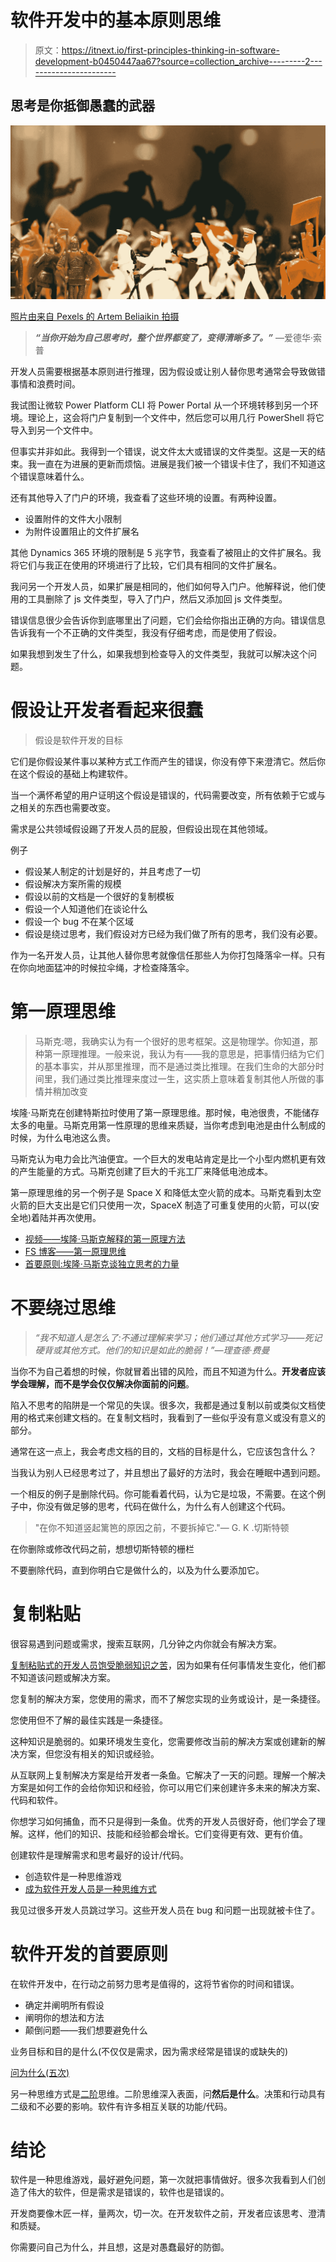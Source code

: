 # 软件开发中的基本原则思维

> 原文：<https://itnext.io/first-principles-thinking-in-software-development-b0450447aa67?source=collection_archive---------2----------------------->

## 思考是你抵御愚蠢的武器

![](img/5dd4230d5236d85b9921013b26257b11.png)

[照片由来自 Pexels 的 Artem Beliaikin 拍摄](https://www.pexels.com/photo/miniature-toy-soldiers-2691480/)

> ***“当你开始为自己思考时，整个世界都变了，变得清晰多了。”*** —爱德华·索普

开发人员需要根据基本原则进行推理，因为假设或让别人替你思考通常会导致做错事情和浪费时间。

我试图让微软 Power Platform CLI 将 Power Portal 从一个环境转移到另一个环境。理论上，这会将门户复制到一个文件中，然后您可以用几行 PowerShell 将它导入到另一个文件中。

但事实并非如此。我得到一个错误，说文件太大或错误的文件类型。这是一天的结束。我一直在为进展的更新而烦恼。进展是我们被一个错误卡住了，我们不知道这个错误意味着什么。

还有其他导入了门户的环境，我查看了这些环境的设置。有两种设置。

*   设置附件的文件大小限制
*   为附件设置阻止的文件扩展名

其他 Dynamics 365 环境的限制是 5 兆字节，我查看了被阻止的文件扩展名。我将它们与我正在使用的环境进行了比较，它们具有相同的文件扩展名。

我问另一个开发人员，如果扩展是相同的，他们如何导入门户。他解释说，他们使用的工具删除了 js 文件类型，导入了门户，然后又添加回 js 文件类型。

错误信息很少会告诉你到底哪里出了问题，它们会给你指出正确的方向。错误信息告诉我有一个不正确的文件类型，我没有仔细考虑，而是使用了假设。

如果我想到发生了什么，如果我想到检查导入的文件类型，我就可以解决这个问题。

# **假设让开发者看起来很蠢**

> 假设是软件开发的目标

它们是你假设某件事以某种方式工作而产生的错误，你没有停下来澄清它。然后你在这个假设的基础上构建软件。

当一个满怀希望的用户证明这个假设是错误的，代码需要改变，所有依赖于它或与之相关的东西也需要改变。

需求是公共领域假设踢了开发人员的屁股，但假设出现在其他领域。

例子

*   假设某人制定的计划是好的，并且考虑了一切
*   假设解决方案所需的规模
*   假设以前的文档是一个很好的复制模板
*   假设一个人知道他们在谈论什么
*   假设一个 bug 不在某个区域
*   假设是绕过思考，我们假设对方已经为我们做了所有的思考，我们没有必要。

作为一名开发人员，让其他人替你思考就像信任那些人为你打包降落伞一样。只有在你向地面猛冲的时候拉伞绳，才检查降落伞。

# **第一原理思维**

> 马斯克:嗯，我确实认为有一个很好的思考框架。这是物理学。你知道，那种第一原理推理。一般来说，我认为有——我的意思是，把事情归结为它们的基本事实，并从那里推理，而不是通过类比推理。在我们生命的大部分时间里，我们通过类比推理来度过一生，这实质上意味着复制其他人所做的事情并稍加改变

埃隆·马斯克在创建特斯拉时使用了第一原理思维。那时候，电池很贵，不能储存太多的电量。马斯克用第一性原理的思维来质疑，当你考虑到电池是由什么制成的时候，为什么电池这么贵。

马斯克认为电力会比汽油便宜。一个巨大的发电站肯定是比一个小型内燃机更有效的产生能量的方式。马斯克创建了巨大的千兆工厂来降低电池成本。

第一原理思维的另一个例子是 Space X 和降低太空火箭的成本。马斯克看到太空火箭的巨大支出是它们只使用一次，SpaceX 制造了可重复使用的火箭，可以(安全地)着陆并再次使用。

*   [视频——埃隆·马斯克解释的第一原理方法](https://www.youtube.com/watch?v=NV3sBlRgzTI)
*   [FS 博客——第一原理思维](https://fs.blog/first-principles/)
*   [首要原则:埃隆·马斯克谈独立思考的力量](https://jamesclear.com/first-principles)

# **不要绕过思维**

> *“我不知道人是怎么了:不通过理解来学习；他们通过其他方式学习——死记硬背或其他方式。他们的知识是如此的脆弱！”—理查德·费曼*

当你不为自己着想的时候，你就冒着出错的风险，而且不知道为什么。**开发者应该学会理解，而不是学会仅仅解决你面前的问题**。

陷入不思考的陷阱是一个常见的失误。很多次，我都是通过复制以前或类似文档使用的格式来创建文档的。在复制文档时，我看到了一些似乎没有意义或没有意义的部分。

通常在这一点上，我会考虑文档的目的，文档的目标是什么，它应该包含什么？

当我认为别人已经思考过了，并且想出了最好的方法时，我会在睡眠中遇到问题。

一个相反的例子是删除代码。你可能看着代码，认为它是垃圾，不需要。在这个例子中，你没有做足够的思考，代码在做什么，为什么有人创建这个代码。

> "在你不知道竖起篱笆的原因之前，不要拆掉它."― G. K .切斯特顿

在你删除或修改代码之前，想想切斯特顿的栅栏

不要删除代码，直到你明白它是做什么的，以及为什么要添加它。

# **复制粘贴**

很容易遇到问题或需求，搜索互联网，几分钟之内你就会有解决方案。

[复制粘贴式的开发人员饱受脆弱知识之苦](https://javascript.plainenglish.io/copy-and-paste-developers-suffer-from-fragile-knowledge-cff222203548)，因为如果有任何事情发生变化，他们都不知道该问题或解决方案。

您复制的解决方案，您使用的需求，而不了解您实现的业务或设计，是一条捷径。

您使用但不了解的最佳实践是一条捷径。

这种知识是脆弱的。如果环境发生变化，您需要修改当前的解决方案或创建新的解决方案，但您没有相关的知识或经验。

从互联网上复制解决方案是给开发者一条鱼。它解决了一天的问题。理解一个解决方案是如何工作的会给你知识和经验，你可以用它们来创建许多未来的解决方案、代码和软件。

你想学习如何捕鱼，而不只是得到一条鱼。优秀的开发人员很好奇，他们学会了理解。这样，他们的知识、技能和经验都会增长。它们变得更有效、更有价值。

创建软件是理解需求和思考最好的设计/代码。

*   创造软件是一种思维游戏
*   [成为软件开发人员是一种思维方式](https://blog.devgenius.io/being-a-software-developer-is-way-of-thinking-55c8e2e9e39a)

我见过很多开发人员跳过学习。这些开发人员在 bug 和问题一出现就被卡住了。

# **软件开发的首要原则**

在软件开发中，在行动之前努力思考是值得的，这将节省你的时间和错误。

*   确定并阐明所有假设
*   阐明你的想法和方法
*   颠倒问题——我们想要避免什么

业务目标和目的是什么(不仅仅是需求，因为需求经常是错误的或缺失的)

[问为什么(五次)](https://en.wikipedia.org/wiki/Five_whys)

另一种思维方式是[二阶](https://fs.blog/second-order-thinking/)思维。二阶思维深入表面，问**然后是什么**。决策和行动具有二级和不必要的影响。软件有许多相互关联的功能/代码。

# **结论**

软件是一种思维游戏，最好避免问题，第一次就把事情做好。很多次我看到人们创造了伟大的软件，但是需求是错误的，软件也是错误的。

开发商要像木匠一样，量两次，切一次。在开发软件之前，开发者应该思考、澄清和质疑。

你需要问自己为什么，并且想，这是对愚蠢最好的防御。